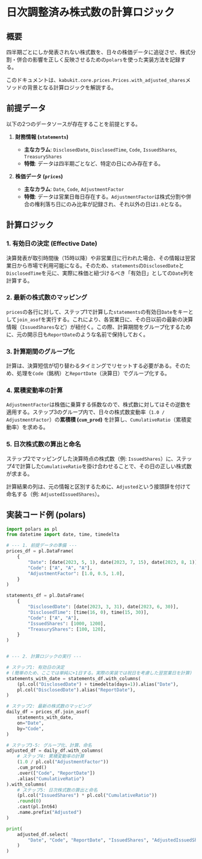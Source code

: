 # 日次調整済み株式数の計算ロジック

## 概要

四半期ごとにしか発表されない株式数を、日々の株価データに追従させ、株式分割・併合の影響を正しく反映させるための`polars`を使った実装方法を記録する。

このドキュメントは、`kabukit.core.prices.Prices.with_adjusted_shares`メソッドの背景となる計算ロジックを解説する。

## 前提データ

以下の2つのデータソースが存在することを前提とする。

1. **財務情報 (`statements`)**
    * **主なカラム**: `DisclosedDate`, `DisclosedTime`, `Code`, `IssuedShares`, `TreasuryShares`
    * **特徴**: データは四半期ごとなど、特定の日にのみ存在する。

2. **株価データ (`prices`)**
    * **主なカラム**: `Date`, `Code`, `AdjustmentFactor`
    * **特徴**: データは営業日毎日存在する。`AdjustmentFactor`は株式分割や併合の権利落ち日にのみ比率が記録され、それ以外の日は`1.0`となる。

## 計算ロジック

### 1. 有効日の決定 (Effective Date)

決算発表が取引時間後（15時以降）や非営業日に行われた場合、その情報は翌営業日から市場で利用可能になる。そのため、`statements`の`DisclosedDate`と`DisclosedTime`を元に、実際に株価と紐づけるべき「有効日」としての`Date`列を計算する。

### 2. 最新の株式数のマッピング

`prices`の各行に対して、ステップ1で計算した`statements`の有効日`Date`をキーとして`join_asof`を実行する。これにより、各営業日に、その日以前の最新の決算情報（`IssuedShares`など）が紐付く。この際、計算期間をグループ化するために、元の開示日も`ReportDate`のような名前で保持しておく。

### 3. 計算期間のグループ化

計算は、決算短信が切り替わるタイミングでリセットする必要がある。そのため、処理を`Code`（銘柄）と`ReportDate`（決算日）でグループ化する。

### 4. 累積変動率の計算

`AdjustmentFactor`は株価に乗算する係数なので、株式数に対してはその逆数を適用する。ステップ3のグループ内で、日々の株式数変動率（`1.0 / AdjustmentFactor`）の**累積積 (`cum_prod`)** を計算し、`CumulativeRatio`（累積変動率）を求める。

### 5. 日次株式数の算出と命名

ステップ2でマッピングした決算時点の株式数（例: `IssuedShares`）に、ステップ4で計算した`CumulativeRatio`を掛け合わせることで、その日の正しい株式数が求まる。

計算結果の列は、元の情報と区別するために、`Adjusted`という接頭辞を付けて命名する（例: `AdjustedIssuedShares`）。

## 実装コード例 (polars)

```python
import polars as pl
from datetime import date, time, timedelta

# --- 1. 前提データの準備 ---
prices_df = pl.DataFrame(
    {
        "Date": [date(2023, 5, 1), date(2023, 7, 15), date(2023, 8, 1)],
        "Code": ["A", "A", "A"],
        "AdjustmentFactor": [1.0, 0.5, 1.0],
    }
)

statements_df = pl.DataFrame(
    {
        "DisclosedDate": [date(2023, 3, 31), date(2023, 6, 30)],
        "DisclosedTime": [time(16, 0), time(15, 30)],
        "Code": ["A", "A"],
        "IssuedShares": [1000, 1200],
        "TreasuryShares": [100, 120],
    }
)


# --- 2. 計算ロジックの実行 ---

# ステップ1: 有効日の決定
# (簡単のため、ここでは単純に+1日する。実際の実装では祝日を考慮した翌営業日を計算)
statements_with_date = statements_df.with_columns(
    (pl.col("DisclosedDate") + timedelta(days=1)).alias("Date"),
    pl.col("DisclosedDate").alias("ReportDate"),
)

# ステップ2: 最新の株式数のマッピング
daily_df = prices_df.join_asof(
    statements_with_date,
    on="Date",
    by="Code",
)

# ステップ3-5: グループ化、計算、命名
adjusted_df = daily_df.with_columns(
    # ステップ4: 累積変動率の計算
    (1.0 / pl.col("AdjustmentFactor"))
    .cum_prod()
    .over(["Code", "ReportDate"])
    .alias("CumulativeRatio")
).with_columns(
    # ステップ5: 日次株式数の算出と命名
    (pl.col("IssuedShares") * pl.col("CumulativeRatio"))
    .round(0)
    .cast(pl.Int64)
    .name.prefix("Adjusted")
)

print(
    adjusted_df.select(
        "Date", "Code", "ReportDate", "IssuedShares", "AdjustedIssuedShares"
    )
)
```
